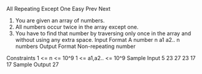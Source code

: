 All Repeating Except One
Easy  Prev   Next
1. You are given an array of numbers.
2. All numbers occur twice in the array except one.
3. You have to find that number by traversing only once in the array and without using any extra 
     space.
Input Format
A number n
a1
a2..
n numbers
Output Format
Non-repeating number

Constraints
1 <= n <= 10^9
1 <= a1,a2.. <= 10^9 
Sample Input
5
23 27 23 17 17
Sample Output
27